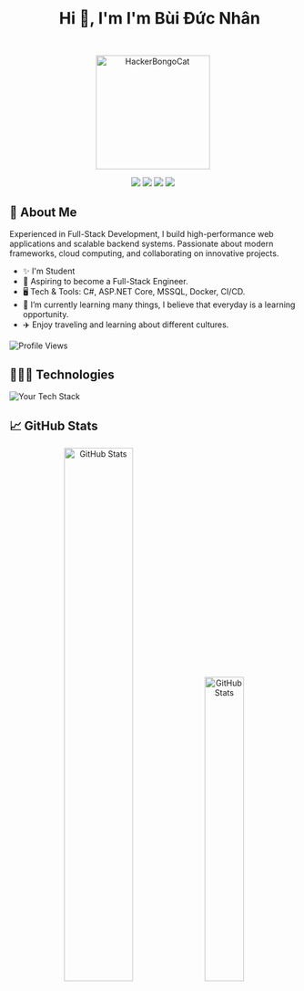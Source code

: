 <div id="user-content-toc">
  <ul align="center">
    <summary><h1 style="display: inline-block">Hi 👋, I'm I'm Bùi Đức Nhân </h1></summary>
  </ul>
</div>

##
<p align="center">
  <a href="https://emoji.gg/emoji/1261-hackerbongocat"><img src="https://cdn3.emoji.gg/emojis/1261-hackerbongocat.gif" width="200px" height="200px" alt="HackerBongoCat"></a>
</p>
<p align="center">
  <a href="https://www.facebook.com/buiducnhan.it"><img src="https://img.shields.io/badge/Facebook-1877F2?style=for-the-badge&logo=facebook&logoColor=white"/></a>
  <a href="https://www.instagram.com/buiducnhan.it"><img src="https://img.shields.io/badge/Instagram-E4405F?style=for-the-badge&logo=instagram&logoColor=white"/></a>
  <a href="https://linkedin.com/in/buiducnhanit"><img src="https://img.shields.io/badge/LinkedIn-0077B5?style=for-the-badge&logo=linkedin&logoColor=white"/></a>
  <a href="mailto:buiducnhan.it@gmail.com"><img src="https://img.shields.io/badge/Email-D14836?style=for-the-badge&logo=gmail&logoColor=white"/></a>
</p>

## 🚀 About Me
<p align="left">Experienced in Full-Stack Development, I build high-performance web applications and scalable backend systems. Passionate about modern frameworks, cloud computing, and collaborating on innovative projects. </p>
<ul>
  <li>✨ I'm Student</li>
  <li>🚀 Aspiring to become a Full-Stack Engineer.</li>
  <li>🖥️ Tech & Tools: C#, ASP.NET Core, MSSQL, Docker, CI/CD. </li>
  <li>🌱 I’m currently learning many things, I believe that everyday is a learning opportunity.</li>
  <li>✈️ Enjoy traveling and learning about different cultures.</li>
<!--   <li>💻 Visit my <a href="https://kiran1689.github.io">Portfolio</a> for more details about me.</li> -->
</ul>

<p align="left">
  <img src="https://komarev.com/ghpvc/?username=buiducnhanit&label=Profile%20views&color=770677&style=for-the-badge&logo=star" alt="Profile Views">
</p>


## 👨🏻‍💻 Technologies
![Your Tech Stack](https://skillicons.dev/icons?i=dotnet,java,js,ts,nodejs,react,spring,mysql,mongodb,docker,kubernetes,aws,linux,git)

## 📈 GitHub Stats
<p align="center">
  <img src="https://github-readme-stats.vercel.app/api?username=buiducnhanit&theme=blue-green&show_icons=true&hide_border=true&count_private=true" alt="GitHub Stats" width="49%" />
  <img src="https://github-readme-stats.vercel.app/api/top-langs/?username=buiducnhanit&theme=blue-green&show_icons=true&hide_border=true&layout=compact" alt="GitHub Stats" width="37%" />
</p>


<!--
**buiducnhanit/buiducnhanit** is a ✨ _special_ ✨ repository because its `README.md` (this file) appears on your GitHub profile.

Here are some ideas to get you started:

- 🔭 I’m currently working on ...
- 🌱 I’m currently learning ...
- 👯 I’m looking to collaborate on ...
- 🤔 I’m looking for help with ...
- 💬 Ask me about ...
- 📫 How to reach me: ...
- 😄 Pronouns: ...
- ⚡ Fun fact: ...
-->
